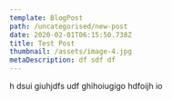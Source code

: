 ```yaml
---
template: BlogPost
path: /uncategorised/new-post
date: 2020-02-01T06:15:50.738Z
title: Test Post
thumbnail: /assets/image-4.jpg
metaDescription: df sdf df
---
```

h dsui giuhjdfs udf ghihoiugigo hdfoijh io
